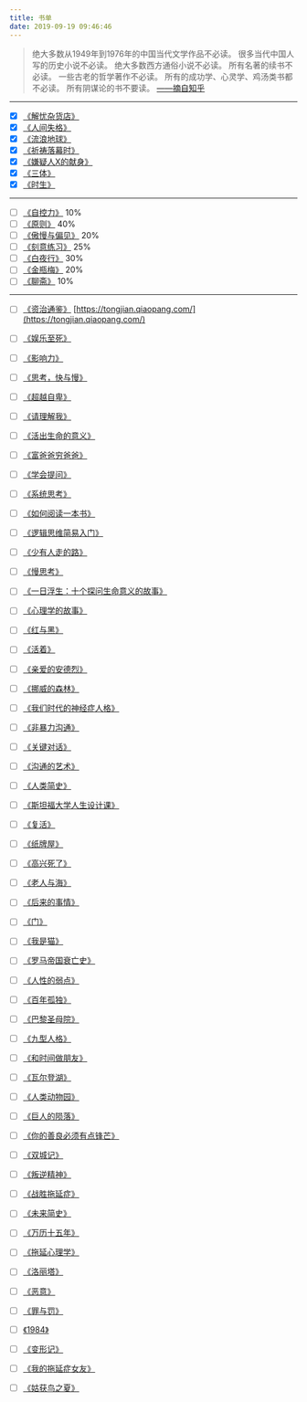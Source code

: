 ```yaml
---
title: 书单
date: 2019-09-19 09:46:46
---
```


>绝大多数从1949年到1976年的中国当代文学作品不必读。
>很多当代中国人写的历史小说不必读。
>绝大多数西方通俗小说不必读。
>所有名著的续书不必读。
>一些古老的哲学著作不必读。
>所有的成功学、心灵学、鸡汤类书都不必读。
>所有阴谋论的书不要读。  [——摘自知乎](https://zhuanlan.zhihu.com/p/55960306)

---
- [x] [《解忧杂货店》](https://book.douban.com/subject/25862578/)
- [x] [《人间失格》](https://book.douban.com/subject/6973970/)
- [x] [《流浪地球》](https://book.douban.com/subject/3266609/)
- [x] [《祈祷落幕时》](https://book.douban.com/subject/26118072/)
- [x] [《嫌疑人X的献身》](https://book.douban.com/subject/25924253/)
- [x] [《三体》](https://book.douban.com/subject/2567698/)
- [x] [《时生》](https://book.douban.com/subject/4152754/)

---
- [ ] [《自控力》](https://book.douban.com/subject/10786473/) 10%
- [ ] [《原则》](https://book.douban.com/subject/27608239/) 40%
- [ ] [《傲慢与偏见》](https://book.douban.com/subject/4881639/) 20%
- [ ] [《刻意练习》](https://book.douban.com/subject/26895993/) 25%
- [ ] [《白夜行》](https://book.douban.com/subject/25924253/) 30%
- [ ] [《金瓶梅》](https://book.douban.com/subject/1916451/) 20%
- [ ] [《聊斋》](https://book.douban.com/subject/1036397/) 10%

---
- [ ] [《资治通鉴》](https://book.douban.com/subject/2029680/)  [https://tongjian.qiaopang.com/](https://tongjian.qiaopang.com/)
- [ ] [《娱乐至死》](https://book.douban.com/subject/26319730/)
- [ ] [《影响力》](https://book.douban.com/subject/1786387/)
- [ ] [《思考，快与慢》](https://book.douban.com/subject/10785583/)
- [ ] [《超越自卑》](https://book.douban.com/subject/6859503/)
- [ ] [《请理解我》](https://book.douban.com/subject/5906066/)
- [ ] [《活出生命的意义》](https://book.douban.com/subject/26373271/)
- [ ] [《富爸爸穷爸爸》](https://book.douban.com/subject/1033778/)
- [ ] [《学会提问》](https://book.douban.com/subject/20428922/)
- [ ] [《系统思考》](https://book.douban.com/subject/1156866/)
- [ ] [《如何阅读一本书》](https://book.douban.com/subject/1013208/)
- [ ] [《逻辑思维简易入门》](https://book.douban.com/subject/24732529/)
- [ ] [《少有人走的路》](https://book.douban.com/subject/6438010/)
- [ ] [《慢思考》](https://book.douban.com/subject/26839427/)
- [ ] [《一日浮生：十个探问生命意义的故事》](https://book.douban.com/subject/26296901/)
- [ ] [《心理学的故事》](https://book.douban.com/subject/1007667/)
- [ ] [《红与黑》](https://book.douban.com/subject/1007433/)
- [ ] [《活着》](https://book.douban.com/subject/4913064/)
- [ ] [《亲爱的安德烈》](https://book.douban.com/subject/3369793/)
- [ ] [《挪威的森林》](https://book.douban.com/subject/27200257/)
- [ ] [《我们时代的神经症人格》](https://book.douban.com/subject/25768155/)
- [ ] [《非暴力沟通》](https://book.douban.com/subject/3533221/)
- [ ] [《关键对话》](https://book.douban.com/subject/10586741/)
- [ ] [《沟通的艺术》](https://book.douban.com/subject/26275861/)
- [ ] [《人类简史》](https://book.douban.com/subject/25985021/)
- [ ] [《斯坦福大学人生设计课》](https://book.douban.com/subject/27601926/)
- [ ] [《复活》](https://book.douban.com/subject/1255288/)
- [ ] [《纸牌屋》](https://book.douban.com/subject/25808056/)
- [ ] [《高兴死了》](https://book.douban.com/subject/30155726/)
- [ ] [《老人与海》](https://book.douban.com/subject/26983338/)
- [ ] [《后来的事情》](https://book.douban.com/subject/4311472/)
- [ ] [《门》](https://book.douban.com/subject/4311471/)
- [ ] [《我是猫》](https://book.douban.com/subject/26410730/)
- [ ] [《罗马帝国衰亡史》](https://book.douban.com/subject/30248326/)
- [ ] [《人性的弱点》](https://book.douban.com/subject/30262779/)
- [ ] [《百年孤独》](https://book.douban.com/subject/27107109/)
- [ ] [《巴黎圣母院》](https://book.douban.com/subject/30259724/)
- [ ] [《九型人格》](https://book.douban.com/subject/4275052/)
- [ ] [《和时间做朋友》](https://book.douban.com/subject/27166782/)
- [ ] [《瓦尔登湖》](https://book.douban.com/subject/3522695/)
- [ ] [《人类动物园》](https://book.douban.com/subject/4312825/)
- [ ] [《巨人的陨落》](https://book.douban.com/subject/26698660/)
- [ ] [《你的善良必须有点锋芒》](https://book.douban.com/subject/26849278/)
- [ ] [《双城记》](https://book.douban.com/subject/26915894/)
- [ ] [《叛逆精神》](https://book.douban.com/subject/27913606/)
- [ ] [《战胜拖延症》](https://book.douban.com/subject/30184839/)
- [ ] [《未来简史》](https://book.douban.com/subject/26943161/)
- [ ] [《万历十五年》](https://book.douban.com/subject/26418524/)
- [ ] [《拖延心理学》](https://book.douban.com/subject/4180711/)
- [ ] [《洛丽塔》](https://book.douban.com/subject/1465324/)
- [ ] [《恶意》](https://book.douban.com/subject/26877752/)
- [ ] [《罪与罚》](https://book.douban.com/subject/2253402/)
- [ ] [《1984》](https://book.douban.com/subject/23774518/)
- [ ] [《变形记》](https://book.douban.com/subject/1873900/)
- [ ] [《我的拖延症女友》](https://book.douban.com/subject/26043287/)
- [ ] [《姑获鸟之夏》](https://book.douban.com/subject/3140801/)

